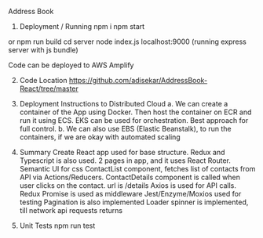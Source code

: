 Address Book

1. Deployment / Running
   npm i
   npm start

or
npm run build
cd server
node index.js
localhost:9000 (running express server with js bundle)

Code can be deployed to AWS Amplify

2. Code Location
   https://github.com/adisekar/AddressBook-React/tree/master

3. Deployment Instructions to Distributed Cloud
   a. We can create a container of the App using Docker. Then host the container on ECR and run it using ECS. EKS can be used for orchestration. Best approach for full control.
   b. We can also use EBS (Elastic Beanstalk), to run the containers, if we are okay with automated scaling

4. Summary
   Create React app used for base structure. Redux and Typescript is also used.
   2 pages in app, and it uses React Router.
   Semantic UI for css
   ContactList component, fetches list of contacts from API via Actions/Reducers.
   ContactDetails component is called when user clicks on the contact. url is /details
   Axios is used for API calls. Redux Promise is used as middleware
   Jest/Enzyme/Moxios used for testing
   Pagination is also implemented
   Loader spinner is implemented, till network api requests returns

5. Unit Tests
   npm run test
